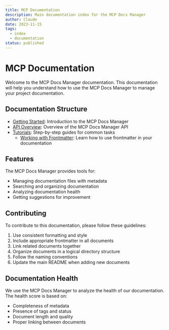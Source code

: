 ```yaml
---
title: MCP Documentation
description: Main documentation index for the MCP Docs Manager
author: Claude
date: 2023-11-15
tags:
  - index
  - documentation
status: published
---
```


# MCP Documentation

Welcome to the MCP Docs Manager documentation. This documentation will help you understand how to use the MCP Docs Manager to manage your project documentation.

## Documentation Structure

- [Getting Started](guides/getting-started.md): Introduction to the MCP Docs Manager
- [API Overview](api/overview.md): Overview of the MCP Docs Manager API
- [Tutorials](tutorials/): Step-by-step guides for common tasks
  - [Working with Frontmatter](tutorials/frontmatter.md): Learn how to use frontmatter in your documentation

## Features

The MCP Docs Manager provides tools for:

- Managing documentation files with metadata
- Searching and organizing documentation
- Analyzing documentation health
- Getting suggestions for improvement

## Contributing

To contribute to this documentation, please follow these guidelines:

1. Use consistent formatting and style
2. Include appropriate frontmatter in all documents
3. Link related documents together
4. Organize documents in a logical directory structure
5. Follow the naming conventions
6. Update the main README when adding new documents

## Documentation Health

We use the MCP Docs Manager to analyze the health of our documentation. The health score is based on:

- Completeness of metadata
- Presence of tags and status
- Document length and quality
- Proper linking between documents